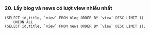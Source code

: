### 20. Lấy blog và news có lượt view nhiều nhất
```mysql
(SELECT id,title, `view` FROM blog ORDER BY `view` DESC LIMIT 1)
	UNION ALL
(SELECT id,title, `view` FROM news ORDER BY `view` DESC LIMIT 1);
```
